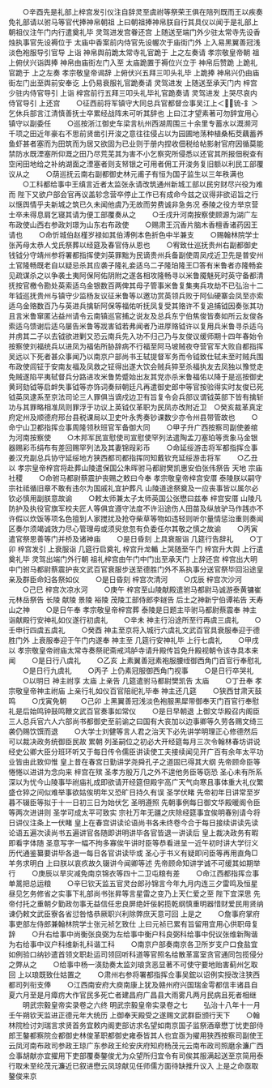 <!-- { "loadSidebar": true } -->
　　○辛酉先是礼部上梓宫发引仪注自辞灵至虞祔等祭荣王俱在陪列既而王以疾奏免礼部请以驸马等官代捧神帛朝祖  上曰朝祖捧神帛朕自行其具仪以闻于是礼部上朝祖仪注午门内行遣奠礼毕  灵驾进发宫眷还宫  上随送至端门外少驻太常寺先设香烛执事官先设褥位于  太庙中香案前内侍官先设幄次于庙街门外  上入易黑翼善冠浅淡色袍服导引官导  上诣  神帛舆前跪太常寺礼官跪于  上之左奏请  孝宗敬皇帝朝  祖  上俯伏兴诣舆捧  神帛由庙街左门入至  太庙跪置于褥位兴立于  神帛后赞跪  上跪礼官跪于  上之左奏  孝宗敬皇帝谒辞  上俯伏兴五拜三叩头礼毕  上跪捧  神帛兴仍由庙街左门出至舆前安奉讫  上仍易衰服礼官跪奏请  灵驾进发  上随送至承天门内  梓宫少驻内侍官导引  上诣  梓宫前行五拜三叩头礼毕礼官跪奏请  灵驾进发  上哭尽哀内侍官导引  上还宫
　　○征西前将军镇守大同总兵官都督佥事吴江上＜锍-釒＞乞休兵部言江清慎善抚士卒累经战阵未可听其辞也  上曰江才望素著可勿辞宜用心镇守以副委任
　　○巡按浙江御史车梁言杭州西湖周围三十余里专蓄水以溉濒河千项之田近年豪右不思前贤凿引开浚之意往往侵占以为园圃地荡种植桑柘茭藕蓄养鱼虾甚者塞而为田筑而为居又欲固为已业则于册内捏收佃税给帖影射官府因循莫能禁防水既湮塞所仰溉之田乃尽荒芜其为害不小乞察究所侵悉以还官其所报佃税查有空闲田地给之补纳湖面之湮塞者则支帑银之可用者佣工开浚务复旧额以利民工部覆议从之
　　○荫巡抚云南右副都御史林元甫子有恒为国子监生以三年秩满也
　　○工科都给事中王缜言近者太监张永请改筑通州新城工部以民穷财尽兴役为难而  陛下又欲户部会官再议盖轸念营卒停止工作已有成命今兹之议得非欲诏旨之行以惬舆情乎夫新城之筑已久未闻他虞乃无故而劳费诚非急务况  泰陵之役方举京营士卒未得息肩乞寝其请为便工部覆奏从之
　　○壬戌升河南按察使顾源为湖广左布政使山西右参政刘璟为山东右布政使
　　○赐肃王沉香片脑木香檀香诸药因王请也
　　○命忻城伯赵槿岁禄如其伯溥例本色折色中半兼支
　　○赐翰林院学士张芮母太恭人戈氏祭葬以经筵及春官侍从恩也
　　○宥致仕巡抚贵州右副都御史钱钺分守靖州参将署都指挥使刘英罪黜为民谪贵州兵备副使周凤戍近卫先是普安州土官隆畅既老自以疑忌杀其应袭子隆礼妾适乌二子隆珀隆王□答有米鲁者亦隆畅妾见疏谋杀之以争袭土夷阿保阿佑阴附之遂各相攻隆畅寻以米鲁魇魅死时英守备都清抚按官檄令勘处英索适乌金银数百两俾其母子管事米鲁复集夷兵攻劫不已弘治十二年钺巡抚贵州与镇守少监杨友议征米鲁等以邀功赏英领兵败于阿仙硬寨会凤至亦索适乌金赂数百乃与英进兵擒斩阿保等福佑听抚凤复受其赂许不复追捕钺因奏张其功且言米鲁窜匿沾益州请令云南镇巡官捕之说友及总兵东宁伯焦俊皆奏如所云友俊各索适乌馈谢后适乌屡告米鲁等戕害钺若弗闻者乃进厚赂钺许以复用兵米鲁寻杀适乌并虏其二子以去钺欲进剿又恐云南兵先入功不归己乃与友俊议缓师期十四年春始令按察使刘福统兵以进凤为福佑所胁辞病不行福至阿马坡贼夜夺营官军大败自都指挥吴远以下死者甚众事闻乃以南京户部尚书王轼提督军务而令钺致仕轼未至时贼兵围布政使闾钲于安南友福及凤救之钲得出遂大饮会贼兵猝至杀福执友去凤独以豫觉走免贼遂陷平夷轼督兵分路进攻米鲁势蹙始出友其党亦杀米鲁福佑以降于是巡按御史黄珂劾钺等启衅失事钺等亦饰词奏辩朝廷凡再遣御史郎中等官按验得实时友俊已死钺英凤逮系至京法司论三人罪俱当谪戍边卫有旨复令会兵部议谓钺英部下皆有擒斩功与其罪略相准凤则罪浮于功议上英钺仅革职为民凤亦改附近卫　○癸亥裁革真定府定州及顺德府邢台县税课局以卫史叶永秀奏钞课数少亦令州县带管故也
　　○命宁山卫都指挥佥事周隆领秋班官军备御大同
　　○甲子升广西按察司副使姜绾为河南按察使
　　○木邦军民宣慰使司宣慰使罕列法遣陶孟刀塞珀等贡象马金银器赐彩币绢布有差回赐罕列法及其妻锦叚彩币
　　○命延绥游击将军都指挥佥事姜汉充副总兵协守延绥地方狭西都司都指挥同知戴钦充延绥游击将军
　　○乙丑以  孝宗皇帝梓宫将赴葬山陵遣保国公朱晖驸马都尉樊凯惠安伯张伟祭告  天地  宗庙  社稷
　　○命驸马都尉蔡震护丧赐之敕曰今奉  孝宗敬皇帝梓宫安厝  泰陵朕以嗣守  宗社祗循旧章不敢有违尔为国戚礼宜护葬凡  山陵道途祭奠及一应丧事皆以属尔必钦必慎用副朕意故谕
　　○敕太师兼太子太师英国公张懋曰兹奉  梓宫安厝  山陵凡防护及执役官旗军校夫匠人等俱宜遵守法度不许沿途伤人田苗及纵放驴马作践亦不许假以炊饭等项名色擅到人家搅扰及抢夺柴草等物如违轻则听尔量情惩治重则奏闻区奏尔须竭诚效力尽心管理毋或须臾怠忽有负委任尔其敬之慎之故谕
　　○丙寅遣官祭思善等门并桥及诸神庙
　　○是日昏刻  上具衰服诣  几筵行告辞礼
　　○丁卯  梓宫发引  上衰服诣  几筵行启奠礼  梓宫升龙輴  上哭随至午门  梓宫升大舆  上行遣奠礼毕  灵驾出端门外行朝  祖礼梓宫由午门中门出至承天门  上辞还宫  梓宫出大明中门驸马都尉蔡震护丧文武百官衰服步送至德胜门外不系执事分送官祭毕回沿途皇亲及群臣命妇各祭如仪
　　○是日昏刻  梓宫次清河
　　○戊辰  梓宫次沙河
　　○己巳  梓宫次凉水河
　　○庚午  梓宫至山陵献殿遣驸马都尉马诚游泰黄镛崔元林岳祭告  长陵  献陵  景陵  裕陵  茂陵工部侍郎李鐩告  后土之神新宁伯谭祐告  天寿山之神
　　○是日午奉  孝宗敬皇帝梓宫葬  泰陵是日题主毕驸马都尉蔡震奉  神主诣献殿行安神礼如仪遂行初虞礼
　　○辛未  神主行沿途所至行再虞三虞礼
　　○壬申行四虞五虞礼
　　○癸酉  神主至京将入城行六虞礼文武百官具衰服奉迎于德胜门外  上衰服奉迎于午门内遂奉  神主至  几筵行安神礼毕  上行七虞礼
　　○甲戌以  孝宗敬皇帝祔庙太常寺奏祭祀斋戒鸿胪寺请升殿传旨免升殿视朝令该寺具本来闻
　　○是日行八虞礼
　　○乙亥  上素翼善冠素袍服腰绖御西角门百官行奉慰礼
　　○是日行九虞礼
　　○丙子  上仍素冠服御西角门视事
　　○是日行卒哭礼
　　○以明日  神主祔享  太庙  上亲告  几筵遣驸马都尉樊凯告  太庙
　　○丁丑奉  孝宗敬皇帝神主祔庙  上亲行礼如仪百官陪祀礼毕奉  神主还几筵
　　○狭西甘肃天鼓鸣
　　○戊寅免朝　　○己卯  上黑翼善冠浅淡色袍服黑犀带御奉天门百官行奉慰礼是后始鸣钟鼓鸣鞭文武百官奏事如常仪
　　○是日早朝退  上御文华殿召内阁臣三人总兵官六人六部尚书都御史至前谕之曰国有大丧加以边事卿等久劳各赐文绮三袭仍赐饮馔而退
　　○大学士刘健等言人君之治天下必先讲学明理正心修德然后可以裁决政务统御臣民故  累朝  列圣嗣位之初必大开经筵每月三次令翰林春坊讲说经史公卿大臣分班环听又于每日传令儒臣讲读使工夫接续闻见开广百有余年太平功业皆由此致仰惟  皇上昔在春宫日勤讲学尧舜孔子之道固已得其大纲  先帝顾命臣等惓惓以进讲为念向来  梓宫在殡  圣孝方殷万几之外不遑他务臣等窃恐  圣心未有所系深以为忧今山陵事毕祔庙礼成即欲请开经筵但殿宇高广天气向寒且事体重大礼仪繁盛仓猝之间似难举事欲姑俟明年又恐旷日持久有误  圣学伏睹  先帝初年日讲常至岁暮不辍臣等拟于十一日初三日为始伏乞  圣明遵照  先朝事例每日御文华殿暖阁令臣等两次进讲则  圣学可成太平可致实  宗社万年无疆之庆除经筵事宜俟明春别请今将日讲仪注条上一伏睹  皇上在春宫讲读论语尚书各未终卷今合于每日接续讲读先读论语五遍次读尚书五遍讲官各随即讲明讲毕各官皆退一讲读后  皇上裁决政务有暇即看字体随  圣意写字一幅不拘多寡俟午讲时臣等恭看进呈一近午初时讲大学衍义历代通鉴纂要讲毕各退一每日各官讲读毕或  圣心于书义有疑即问臣等再用直角□羊务求明白  上曰朕以哀疚故久辍讲今闻卿等述  先帝顾命知讲学诚不可缓其如期举行
　　○庚辰以旱灾减免南京锦衣等四十二卫屯粮有差
　　○命江西都指挥佥事单暠把总运粮
　　○辛巳钦天监五官灵台郎孙锦言今年九月内连三夕雷鸣及恒星昼见乞务修省之实事下礼部尚书张昇等言星雷之变乃上天仁爱之至  陛下宜深思  先帝付托之重朝夕勤政勿事无益信任忠良屏绝奸佞躬揽乾纲慎重明器惜财爱民用贤纳谏仍敕文武臣寮各省愆咎恪恭厥职兴利除弊庶天意可回  上是之
　　○詹事府掌府事吏部左侍郎兼翰林院学士张元祯乞致仕  上曰元祯已累有旨留用宜用心供职毋复辞
　　○升右给事中尚衡张良弼为左给事中衡户科良弼科给事中倪议张维新陶谐为右给事中议户科维新礼科谐工科
　　○南京户部奏南京各卫所岁支户口食盐宜如例验口纳钞遣首领文职赴运司领回听科道等官照名给散革富室贪官通同包揽侵分之弊从之
　　○给事中杨一渶劾奏太监刘琅贪恶显著不可使守要地贻害蓟州乞取回  上以琅既致仕姑置之
　　○肃州右参将署都指挥佥事吴鋐以诏例实授改注狭西都司列衔支俸
　　○江西南安府大庾南康上犹及赣州府兴国瑞金雩都信丰诸县自夏六月至是月瘴疠大作官民多死亡者建昌府广昌县大雨雾凡两月民病且死者相继
　　明武宗毅皇帝实录卷之六终
明武宗毅皇帝实录卷之七
　　弘治十八年十一月壬午朔钦天监进正德元年大统历  上御奉天殿受之遂赐文武群臣颁行天下
　　○翰林院检讨刘瑞言求贤首务宜敕内阁吏部访求名望如南京国子监祭酒章懋丁忧吏部侍郎王鏊都察院佥都御史林俊革职都御史雍泰皆其人也宜亟为擢用狭西按察司副使王云凤河南布政司参政王琼广东参政王纶安庆府知府杨茂元云南布政司照磨余濂广西佥事胡献亦宜擢用下吏部覆奏鏊俊尤为众望所归宜令有司俟其服满起送至京简用泰行取未至纶茂元濂近已叙进懋云凤琼献见任师儒方面待缺推升议入  上是之命亟取鏊俊来京
